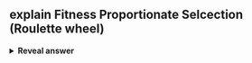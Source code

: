 ## explain Fitness Proportionate Selcection (Roulette wheel)
<details>
<summary><b>Reveal answer</b></summary>
Fitness Proportionate Selcection - probability of selection is increased with better fitness<br>fitness / total fitness<br><img src="../../../../../media/paste-6c58ad2e8ec9805205d79b17b93805059284640f.jpg"><br><br><img src="../../../../../media/paste-97611065f827bfbba8cd68d4e2de2420aaaae098.jpg">
</details>
